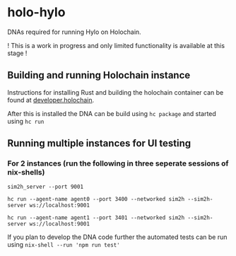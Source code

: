 # holo-hylo

DNAs required for running Hylo on Holochain.

! This is a work in progress and only limited functionality is available at this stage !

## Building and running Holochain instance

Instructions for installing Rust and building the holochain container can be found at [developer.holochain](https://developer.holochain.org/start.html).

After this is installed the DNA can be build using
`hc package`
and started using
`hc run`

## Running multiple instances for UI testing

### For 2 instances (run the following in three seperate sessions of nix-shells)

```
sim2h_server --port 9001

hc run --agent-name agent0 --port 3400 --networked sim2h --sim2h-server ws://localhost:9001

hc run --agent-name agent1 --port 3401 --networked sim2h --sim2h-server ws://localhost:9001
```

If you plan to develop the DNA code further the automated tests can be run using
`nix-shell --run 'npm run test'`


